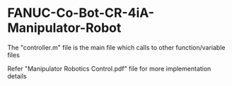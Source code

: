 # FANUC-Co-Bot-CR-4iA-Manipulator-Robot
The "controller.m" file is the main file which calls to other function/variable files

Refer "Manipulator Robotics Control.pdf" file for more implementation details

